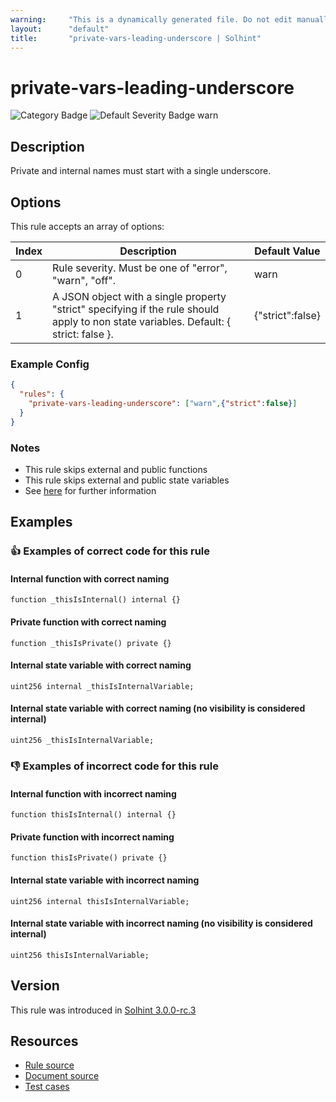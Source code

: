 ```yaml
---
warning:     "This is a dynamically generated file. Do not edit manually."
layout:      "default"
title:       "private-vars-leading-underscore | Solhint"
---
```


# private-vars-leading-underscore
![Category Badge](https://img.shields.io/badge/-Style%20Guide%20Rules-informational)
![Default Severity Badge warn](https://img.shields.io/badge/Default%20Severity-warn-yellow)

## Description
Private and internal names must start with a single underscore.

## Options
This rule accepts an array of options:

| Index | Description                                                                                                                           | Default Value    |
| ----- | ------------------------------------------------------------------------------------------------------------------------------------- | ---------------- |
| 0     | Rule severity. Must be one of "error", "warn", "off".                                                                                 | warn             |
| 1     | A JSON object with a single property "strict" specifying if the rule should apply to non state variables. Default: { strict: false }. | {"strict":false} |


### Example Config
```json
{
  "rules": {
    "private-vars-leading-underscore": ["warn",{"strict":false}]
  }
}
```

### Notes
- This rule skips external and public functions
- This rule skips external and public state variables
- See [here](https://docs.soliditylang.org/en/latest/style-guide.html#underscore-prefix-for-non-external-functions-and-variables) for further information

## Examples
### 👍 Examples of **correct** code for this rule

#### Internal function with correct naming

```solidity
function _thisIsInternal() internal {}
```

#### Private function with correct naming

```solidity
function _thisIsPrivate() private {}
```

#### Internal state variable with correct naming

```solidity
uint256 internal _thisIsInternalVariable;
```

#### Internal state variable with correct naming (no visibility is considered internal)

```solidity
uint256 _thisIsInternalVariable;
```

### 👎 Examples of **incorrect** code for this rule

#### Internal function with incorrect naming

```solidity
function thisIsInternal() internal {}
```

#### Private function with incorrect naming

```solidity
function thisIsPrivate() private {}
```

#### Internal state variable with incorrect naming

```solidity
uint256 internal thisIsInternalVariable;
```

#### Internal state variable with incorrect naming (no visibility is considered internal)

```solidity
uint256 thisIsInternalVariable;
```

## Version
This rule was introduced in [Solhint 3.0.0-rc.3](https://github.com/protofire/solhint/tree/v3.0.0-rc.3)

## Resources
- [Rule source](https://github.com/protofire/solhint/tree/master/lib/rules/naming/private-vars-leading-underscore.js)
- [Document source](https://github.com/protofire/solhint/tree/master/docs/rules/naming/private-vars-leading-underscore.md)
- [Test cases](https://github.com/protofire/solhint/tree/master/test/rules/naming/private-vars-leading-underscore.js)
